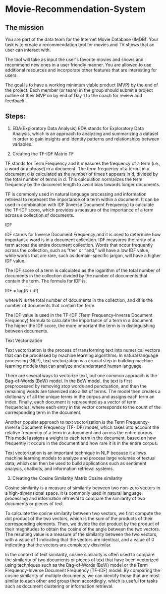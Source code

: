 # Movie-Recommendation-System

The mission
-------------------------------------------------------------------------------------------------------------------------------------------------------------------------
You are part of the data team for the Internet Movie Database (IMDB). Your task is to create a recommendation tool for movies and TV shows that an user can interact with.

The tool will take as input the user's favorite movies and shows and recommend new ones in a user friendly manner. You are allowed to use additional resources and incorporate other features that are interesting for users.

The goal is to have a working minimum viable product (MVP) by the end of the project. Each member (or team) in the group should submit a project outline of their MVP on by end of Day 1 to the coach for review and feedback.


Steps:
-----------------------------------------------------------------------------------------------------------------------------------------------------------------------
1. EDA(Exploratory Data Analysis)
EDA stands for Exploratory Data Analysis, which is an approach to analyzing and summarizing a dataset in order to gain insights and identify patterns and relationships between variables.

2. Creating the TF-IDF Matrix
TF

TF stands for Term Frequency and it measures the frequency of a term (i.e., a word or a phrase) in a document. The term frequency of a term t in a document d is calculated as the number of times t appears in d, divided by the total number of terms in d. This calculation normalizes the term frequency by the document length to avoid bias towards longer documents.

TF is commonly used in natural language processing and information retrieval to represent the importance of a term within a document. It can be used in combination with IDF (Inverse Document Frequency) to calculate the TF-IDF score, which provides a measure of the importance of a term across a collection of documents.

IDF

IDF stands for Inverse Document Frequency and it is used to determine how important a word is in a document collection. IDF measures the rarity of a term across the entire document collection. Words that occur frequently across the collection, such as "the" or "and," will have a low IDF value, while words that are rare, such as domain-specific jargon, will have a higher IDF value.

The IDF score of a term is calculated as the logarithm of the total number of documents in the collection divided by the number of documents that contain the term. The formula for IDF is:

IDF = log(N / df)

where N is the total number of documents in the collection, and df is the number of documents that contain the term.

The IDF value is used in the TF-IDF (Term Frequency-Inverse Document Frequency) formula to calculate the importance of a term in a document. The higher the IDF score, the more important the term is in distinguishing between documents.

Text Vectorization

Text vectorization is the process of transforming text into numerical vectors that can be processed by machine learning algorithms. In natural language processing (NLP), text vectorization is a crucial step in building machine learning models that can analyze and understand human language.

There are several ways to vectorize text, but one common approach is the Bag-of-Words (BoW) model. In the BoW model, the text is first preprocessed by removing stop words and punctuation, and then the remaining words are tokenized into a list of terms. The model then creates a dictionary of all the unique terms in the corpus and assigns each term an index. Finally, each document is represented as a vector of term frequencies, where each entry in the vector corresponds to the count of the corresponding term in the document.

Another popular approach to text vectorization is the Term Frequency-Inverse Document Frequency (TF-IDF) model, which takes into account the relative frequency of a term in a document and across the entire corpus. This model assigns a weight to each term in the document, based on how frequently it occurs in the document and how rare it is in the entire corpus.

Text vectorization is an important technique in NLP because it allows machine learning models to analyze and process large volumes of textual data, which can then be used to build applications such as sentiment analysis, chatbots, and information retrieval systems.


3. Creating the Cosine Similarity Matrix
Cosine similarity

Cosine similarity is a measure of similarity between two non-zero vectors in a high-dimensional space. It is commonly used in natural language processing and information retrieval to compare the similarity of two documents or pieces of text.

To calculate the cosine similarity between two vectors, we first compute the dot product of the two vectors, which is the sum of the products of their corresponding elements. Then, we divide the dot product by the product of their magnitudes to obtain the cosine of the angle between the two vectors. The resulting value is a measure of the similarity between the two vectors, with a value of 1 indicating that the vectors are identical, and a value of 0 indicating that the vectors are completely dissimilar.

In the context of text similarity, cosine similarity is often used to compare the similarity of two documents or pieces of text that have been vectorized using techniques such as the Bag-of-Words (BoW) model or the Term Frequency-Inverse Document Frequency (TF-IDF) model. By comparing the cosine similarity of multiple documents, we can identify those that are most similar to each other and group them accordingly, which is useful for tasks such as document clustering or information retrieval.
